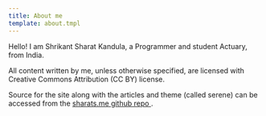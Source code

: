 ```yaml
---
title: About me
template: about.tmpl
---
```


Hello! I am Shrikant Sharat Kandula, a Programmer and student Actuary, from India.

All content written by me, unless otherwise specified, are licensed with Creative Commons Attribution (CC BY) license.

Source for the site along with the articles and theme (called serene) can be accessed from the [sharats.me github repo
](https://github.com/sharat87/sharats.me).
